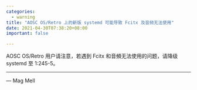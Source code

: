 ```yaml
---
categories:
  - warning
title: "AOSC OS/Retro 上的新版 systemd 可能导致 Fcitx 及音频无法使用"
date: 2021-04-30T07:38:20+08:00
important: false

---
```


AOSC OS/Retro 用户请注意，若遇到 Fcitx 和音頻无法使用的问题，请降级 systemd 至 1:245-5。

----

— Mag Mell
